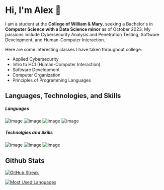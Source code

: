 # Hi, I'm Alex 👋


I am a student at the **College of William & Mary**, seeking a Bachelor's in **Computer Science with a Data Science minor** as of October 2023. My passions include Cybersecurity Analysis and Penetration Testing, Software Development, and Human-Computer Interaction.

Here are some interesting classes I have taken throughout college:

- Applied Cybersecurity
- Intro to HCI (Human-Computer Interaction)
- Software Development
- Computer Organization
- Principles of Programming Languages

## Languages, Technologies, and Skills

##### Languages
![image](https://img.shields.io/badge/Java-ED8B00?style=for-the-badge&logo=java&logoColor=white)
![image](https://img.shields.io/badge/Python-FFD43B?style=for-the-badge&logo=python&logoColor=blue)
![image](https://img.shields.io/badge/C-00599C?style=for-the-badge&logo=c&logoColor=white)
![image](https://img.shields.io/badge/C%2B%2B-00599C?style=for-the-badge&logo=c%2B%2B&logoColor=white)

##### Technolgies and Skills
![image](https://img.shields.io/badge/Numpy-777BB4?style=for-the-badge&logo=numpy&logoColor=white)
![image](https://img.shields.io/badge/Pandas-2C2D72?style=for-the-badge&logo=pandas&logoColor=white)
![image](https://img.shields.io/badge/Jupyter-F37626.svg?&style=for-the-badge&logo=Jupyter&logoColor=white)

## Github Stats

[![GitHub Streak](http://github-readme-streak-stats.herokuapp.com?user=BlockadeRunner&theme=github-dark&hide_border=true&date_format=M%20j%5B%2C%20Y%5D)](https://git.io/streak-stats)

[![Most Used Languages](https://github-readme-stats.vercel.app/api/top-langs/?username=BlockadeRunner&layout=compact&theme=github_dark&hide_border=true&langs_count=8&exclude_repo=3D-SHARKS)](https://github.com/anuraghazra/github-readme-stats)



<!--
**BlockadeRunner/BlockadeRunner** is a ✨ _special_ ✨ repository because its `README.md` (this file) appears on your GitHub profile.

Here are some ideas to get you started:

- 🔭 I’m currently working on ...
- 🌱 I’m currently learning ...
- 👯 I’m looking to collaborate on ...
- 🤔 I’m looking for help with ...
- 💬 Ask me about ...
- 📫 How to reach me: ...
- 😄 Pronouns: ...
- ⚡ Fun fact: ...
-->
